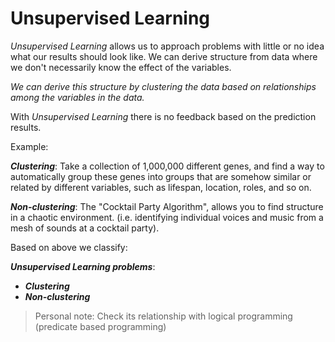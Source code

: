 # Unsupervised Learning

_Unsupervised Learning_ allows us to approach problems with little or no idea what our results should look like. We can derive structure from data where we don't necessarily know the effect of the variables.

_We can derive this structure by clustering the data based on relationships among the variables in the data._

With _Unsupervised Learning_ there is no feedback based on the prediction results.

Example:

_**Clustering**_: Take a collection of 1,000,000 different genes, and find a way to automatically group these genes into groups that are somehow similar or related by different variables, such as lifespan, location, roles, and so on.

_**Non-clustering**_: The "Cocktail Party Algorithm", allows you to find structure in a chaotic environment. (i.e. identifying individual voices and music from a mesh of sounds at a cocktail party).

Based on above we classify:

_**Unsupervised Learning problems**_:

- _**Clustering**_
- _**Non-clustering**_


> Personal note:
Check its relationship with logical programming (predicate based programming)